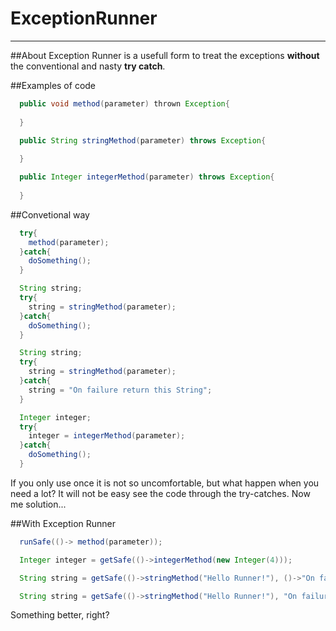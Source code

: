 # ExceptionRunner
---

##About
Exception Runner is a usefull form to treat the exceptions **without** the conventional and nasty **try catch**. 



##Examples of code

```Java
  public void method(parameter) thrown Exception{
  
  }

  public String stringMethod(parameter) throws Exception{
  
  }

  public Integer integerMethod(parameter) throws Exception{
  
  }
```
##Convetional way

```Java
  try{
    method(parameter);
  }catch{
    doSomething();
  }
```

```Java
  String string; 
  try{
    string = stringMethod(parameter);
  }catch{
    doSomething();
  }
```

```Java
  String string; 
  try{
    string = stringMethod(parameter);
  }catch{
    string = "On failure return this String";
  }
```

```Java
  Integer integer; 
  try{
    integer = integerMethod(parameter);
  }catch{
    doSomething();
  }
```

If you only use once it is not so uncomfortable, but what happen when you need a lot? It will not be easy see the code through the try-catches. Now me solution...

##With Exception Runner

```Java
  runSafe(()-> method(parameter));

  Integer integer = getSafe(()->integerMethod(new Integer(4)));

  String string = getSafe(()->stringMethod("Hello Runner!"), ()->"On failure return this String");

  String string = getSafe(()->stringMethod("Hello Runner!"), "On failure show this error");
```
Something better, right?  
